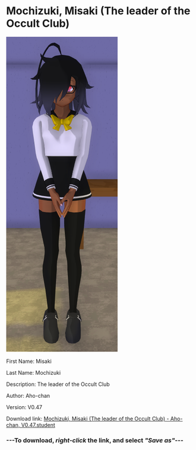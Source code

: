 # Mochizuki, Misaki (The leader of the Occult Club)

<img src="https://raw.githubusercontent.com/Arbiter1223/Daigaku-Gurashi-Custom-Students/master/Students/Files/Mochizuki%2C%20Misaki%20(The%20leader%20of%20the%20Occult%20Club).png" title="Mochizuki, Misaki (The leader of the Occult Club) - Aho-chan, V0.47">

First Name: Misaki

Last Name: Mochizuki

Description: The leader of the Occult Club

Author: Aho-chan

Version: V0.47

Download link: <a href="https://raw.githubusercontent.com/Arbiter1223/Daigaku-Gurashi-Custom-Students/master/Students/Files/Mochizuki%2C%20Misaki%20(The%20leader%20of%20the%20Occult%20Club)%20-%20Aho-chan%2C%20V0.47.student">Mochizuki, Misaki (The leader of the Occult Club) - Aho-chan, V0.47.student</a>

### ---**To download, _right-click_ the link, and select _"Save as"_**---
